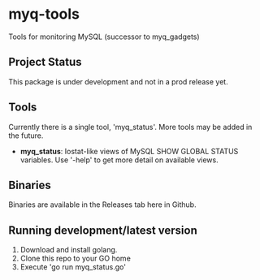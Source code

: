 myq-tools
=========

Tools for monitoring MySQL (successor to myq_gadgets)

Project Status
---------------
This package is under development and not in a prod release yet.

Tools
-----
Currently there is a single tool, 'myq_status'.  More tools may be added in the future.

* **myq_status**: Iostat-like views of MySQL SHOW GLOBAL STATUS variables.  Use '-help' to get more detail on available views.

Binaries
--------
Binaries are available in the Releases tab here in Github. 

Running development/latest version
----------------------------------
1. Download and install golang.
2. Clone this repo to your GO home
3. Execute 'go run myq_status.go'

